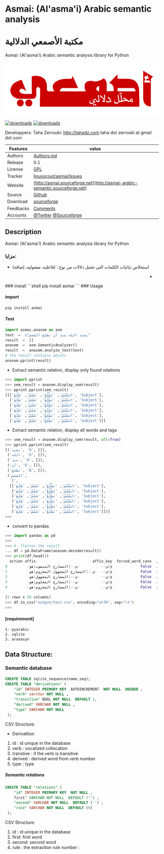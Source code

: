 # Asmai: (Al'asma'i) Arabic semantic analysis 
# مكتبة الأصمعي الدلالية


Asmai: (Al'asma'i) Arabic semantic analysis library for Python

![asmai logo](doc/asmai_header.png  "asmai logo")

[![downloads]( https://img.shields.io/sourceforge/dt/asmai.svg)](http://sourceforge.org/projects/asmai)
[![downloads]( https://img.shields.io/sourceforge/dm/asmai.svg)](http://sourceforge.org/projects/asmai)


  Developpers:  Taha Zerrouki: http://tahadz.com
    taha dot zerrouki at gmail dot com

  
Features |   value
---------|---------------------------------------------------------------------------------
Authors  | [Authors.md](https://github.com/linuxscout/asmai-arabic-semantic/master/AUTHORS.md)
Release  | 0.1
License  |[GPL](https://github.com/linuxscout/asmai-arabic-semantic/master/LICENSE)
Tracker  |[linuxscout/asmai/Issues](https://github.com/linuxscout/asmai-arabic-semantic/issues)
Website  |[http://asmai.sourceforge.net](http://asmai-arabic-semantic.sourceforge.net)
Source  |[Github](http://github.com/linuxscout/asmai-arabic-semantic)
Download  |[sourceforge](http://asmai.sourceforge.net)
Feedbacks  |[Comments](https://github.com/linuxscout/asmai-arabic-semantic/)
Accounts  |[@Twitter](https://twitter.com/linuxscout)  [@Sourceforge](http://sourceforge.net/projects/asmai/)

## Description

Asmai: (Al'asma'i) Arabic semantic analysis library for Python



###  مزايا:
* استخلاص ثنائيات الكلمات التي تحمل دلالات من نوع : (فاعلية، مفعولية، إضافة)

<div dir="rtl">

- 

</div>
### install
```shell
pip install asmai
```
### Usage

#### import
```python
pip install asmai
```
#### Test 
```python
import asmai.anasem as asm
text  =  u"يعبد الله منذ أن تطلع الشمس"
result  =  []
anasem  =  asm.SemanticAnalyzer()    
result  =  anasem.analyze_text(text)
# the result contains objets
anasem.pprint(result)
```

* Extract semantic relation, display only found relations

```python
>>> import pprint
>>> sem_result = anasem.display_sem(result)
>>> pprint.pprint(sem_result)      
[[['الشَّمْسُ', 'تَطْلُعَ', 'شَمْسٌ', 'طَلَعَ', 'Subject'],
  ['الشَّمْسُ', 'تَطْلُعُ', 'شَمْسٌ', 'طَلَعَ', 'Subject'],
  ['الشَّمْسُ', 'تَطْلُعْ', 'شَمْسٌ', 'طَلَعَ', 'Subject'],
  ['الشَّمْسُ', 'تَطْلَعَ', 'شَمْسٌ', 'طَلَعَ', 'Subject'],
  ['الشَّمْسُ', 'تَطْلَعُ', 'شَمْسٌ', 'طَلَعَ', 'Subject'],
  ['الشَّمْسُ', 'تَطْلَعْ', 'شَمْسٌ', 'طَلَعَ', 'Subject']]]

```
* Extract semantic relation, display all words and tags
```python
>>> sem_result = anasem.display_sem(result, all=True)
>>> pprint.pprint(sem_result)
[('يعبد', 'O', []),
 ('الله', 'O', []),
 ('منذ', 'O', []),
 ('أن', 'O', []),
 ('تطلع', 'B', []),
 ('الشمس',
  'I',
  [['الشَّمْسُ', 'تَطْلُعَ', 'شَمْسٌ', 'طَلَعَ', 'Subject'],
   ['الشَّمْسُ', 'تَطْلُعُ', 'شَمْسٌ', 'طَلَعَ', 'Subject'],
   ['الشَّمْسُ', 'تَطْلُعْ', 'شَمْسٌ', 'طَلَعَ', 'Subject'],
   ['الشَّمْسُ', 'تَطْلَعَ', 'شَمْسٌ', 'طَلَعَ', 'Subject'],
   ['الشَّمْسُ', 'تَطْلَعُ', 'شَمْسٌ', 'طَلَعَ', 'Subject'],
   ['الشَّمْسُ', 'تَطْلَعْ', 'شَمْسٌ', 'طَلَعَ', 'Subject']])]
>>> 
```

* convert to pandas
```python
>>> import pandas as pd
>>> 
>>> #  flatten the result
... df = pd.DataFrame(anasem.decode(result))
>>> print(df.head())
  action affix                          affix_key  forced_word_case  ...   unvocalized  unvoriginal  vocalized  word
0         -ي--          -ي--|المضارع المنصوب:هو:y             False  ...          يعبد          عبد  يُعَبِّدَ  يعبد
1         -ي--  -ي--|المضارع المجهول المجزوم:هو:y             False  ...          يعبد          عبد  يُعَبَّدْ  يعبد
2         -ي--          -ي--|المضارع المجهول:هو:y             False  ...          يعبد          عبد  يُعَبَّدُ  يعبد
3         -ي--          -ي--|المضارع المعلوم:هو:y             False  ...          يعبد          عبد  يُعَبِّدُ  يعبد
4         -ي--          -ي--|المضارع المجزوم:هو:y             False  ...          يعبد          عبد  يُعَبِّدْ  يعبد

[5 rows x 50 columns]
>>> df.to_csv("output/test.csv", encoding="utf8", sep="\t")
>>> 

```


#### [requirement]
  
    1- pyarabic 
    2. sqlite
    3. aranasyn


## Data Structure:

### Semantic database
```sql
CREATE TABLE sqlite_sequence(name,seq);
CREATE TABLE "derivations" (
    "id" INTEGER PRIMARY KEY  AUTOINCREMENT  NOT NULL  UNIQUE ,
    "verb" varchar NOT NULL ,
    "transitive" BOOL NOT NULL  DEFAULT 1,
    "derived" VARCHAR NOT NULL ,
    "type" VARCHAR NOT NULL 
 );
```

CSV Structure:

* Derivattion
 
1.   id             : id unique in the database
2.  verb    : vocalized collocation
3.  transtive : if the verb is transitive
4.  derived         :  derived word from verb number
5.  type    : type 

##### Semantic relations

```sql 
CREATE TABLE "relations" (
    "id" INTEGER PRIMARY KEY  NOT NULL ,
    first" VARCHAR NOT NULL  DEFAULT ('') ,
    "second" VARCHAR NOT NULL  DEFAULT ('') ,
    "rule" VARCHAR NOT NULL  DEFAULT (0) 
 );
```
 
 
CSV Structure:

1.   id             : id unique in the database
2. first: first word
3. second: second word
4.  rule        : the extraction rule number
        : 

